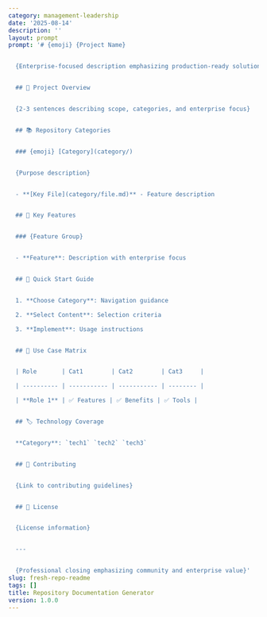 ```yaml
---
category: management-leadership
date: '2025-08-14'
description: ''
layout: prompt
prompt: '# {emoji} {Project Name}


  {Enterprise-focused description emphasizing production-ready solutions}


  ## 🌟 Project Overview


  {2-3 sentences describing scope, categories, and enterprise focus}


  ## 📚 Repository Categories


  ### {emoji} [Category](category/)


  {Purpose description}


  - **[Key File](category/file.md)** - Feature description


  ## 🎯 Key Features


  ### {Feature Group}


  - **Feature**: Description with enterprise focus


  ## 🚀 Quick Start Guide


  1. **Choose Category**: Navigation guidance

  2. **Select Content**: Selection criteria

  3. **Implement**: Usage instructions


  ## 🎯 Use Case Matrix


  | Role       | Cat1        | Cat2        | Cat3     |

  | ---------- | ----------- | ----------- | -------- |

  | **Role 1** | ✅ Features | ✅ Benefits | ✅ Tools |


  ## 🏷️ Technology Coverage


  **Category**: `tech1` `tech2` `tech3`


  ## 🤝 Contributing


  {Link to contributing guidelines}


  ## 📄 License


  {License information}


  ---


  {Professional closing emphasizing community and enterprise value}'
slug: fresh-repo-readme
tags: []
title: Repository Documentation Generator
version: 1.0.0
---
```

